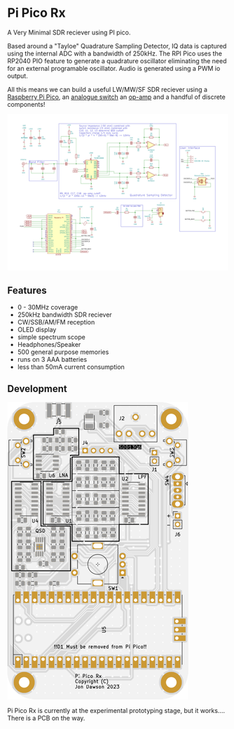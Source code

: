 Pi Pico Rx
==========

A Very Minimal SDR reciever using PI pico.

Based around a "Tayloe" Quadrature Sampling Detector, IQ data is captured using
the internal ADC with a bandwidth of 250kHz. The RPI Pico uses the RP2040 PIO
feature to generate a quadrature oscillator eliminating the need for an
external programable oscillator. Audio is generated using a PWM io output.

All this means we can build a useful LW/MW/SF SDR reciever using a [Raspberry Pi Pico](https://www.raspberrypi.com/products/raspberry-pi-pico/), an [analogue switch](https://www.onsemi.com/products/interfaces/analog-switches/fst3253) an [op-amp](https://www.analog.com/media/en/technical-documentation/data-sheets/ltc6226-6227.pdf) and a handful of discrete components!

![concept](images/concept.svg)

Features
--------

+ 0 - 30MHz coverage
+ 250kHz bandwidth SDR reciever
+ CW/SSB/AM/FM reception
+ OLED display
+ simple spectrum scope
+ Headphones/Speaker
+ 500 general purpose memories
+ runs on 3 AAA batteries
+ less than 50mA current consumption

Development
-----------

![concept](images/top.svg)

Pi Pico Rx is currently at the experimental prototyping stage, but it works.... There is a PCB on the way.
